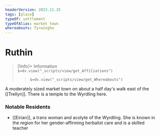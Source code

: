 ```yaml
---
headerVersion: 2023.11.25
tags: [place]
typeOf: settlement
typeOfAlias: market town
whereabouts: Tyrwingha
---
```

# Ruthin
>[!info]+ Information  
> `$=dv.view("_scripts/view/get_Affiliations")`  
>> `$=dv.view("_scripts/view/get_Whereabouts")`

A moderately sized market town on about a half day's walk east of the [[Trellyn]]. There is a temple to the Wyrdling here.
### Notable Residents
* [[Eirian]], a trans woman and acolyte of the Wyrdling. She is known in the region for her gender-affirming herbalist care and is a skilled teacher